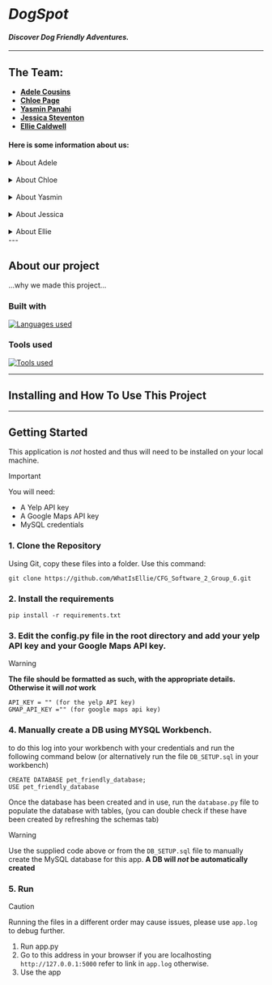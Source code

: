 # *DogSpot*

#### *Discover Dog Friendly Adventures.*

---

## The Team:
* [**Adele Cousins**](https://github.com/adelikinz)
* [**Chloe Page**](https://github.com/ChloeSAPage)
* [**Yasmin Panahi**](https://github.com/YasPan98)
* [**Jessica Steventon**](https://github.com/Jess7000)
* [**Ellie Caldwell**](https://github.com/WhatIsEllie)

#### Here is some information about us:

<details>
<summary>About Adele</summary>
Hello, my name is Adele and im based in Bristol. im a student on the CFG Degree Spring '24 cohort for software engineering.

---

Fact about me:
* I have two gerbils named bean and toast which I adore and spoil way too much.
* I love playing video games, I have a love hate relationship with counterstrike 2 (cs2)
* I also love to read, I prefer reading biographies, but I also enjoy an occasional fantasy novel too

<details>
<summary> My Tech journey </summary>
before joining the CFG Degree Spring course I actually never wrote code before. for years before I was always put off
as I thought it looked complicated. Early December I was encouraged to give it a try and I started by researching
and reading basic guides on python. this then developed a passion and made me look for ways to pursue education further.

</details>
</details>
&nbsp;
<details>
<summary> About Chloe</summary>
Hiya! I'm Chloe.


---

Facts about me:

- I really like birds.
- I enjoy hiking.
- I like playing video games, and have been playing League of Legends for way too long.

<details>
  <summary> My Tech journey </summary>

I did my degree in Microbiology, and during that time I did one coding project. When I graduated and entered the working world, I realised I didn't really enjoy the practical work of a laboratory, so I decided to take up some Python courses which lead me here!


</details>
</details>
&nbsp;
<details>
<summary> About Yasmin</summary>
...add

---

Facts about me:

... insert facts about you ...

<details>
  <summary> My Tech journey </summary>

... insert tech journey summary ...


</details>
</details>
&nbsp;
<details>
<summary> About Jessica</summary>
...add summary...

---

Facts about me:

... insert facts about you ...

<details>
  <summary> My Tech journey </summary>

... insert tech journey summary ...


</details>
</details>
&nbsp;
<details>
<summary> About Ellie</summary>
...add summary...

---

Facts about me:

... insert facts about you ...

<details>
  <summary> My Tech journey </summary>

... insert tech journey summary ...


</details>
</details>
---

## About our project

...why we made this project...

### Built with
[![Languages used](https://skillicons.dev/icons?i=js,html,css,python,flask,mysql,git&perline=20)](https://skillicons.dev)

### Tools used
[![Tools used](https://skillicons.dev/icons?i=github,postman,pycharm,vscode&perline=20)](https://skillicons.dev)


---

## Installing and How To Use This Project
---

## Getting Started

This application is _not_ hosted and thus will need to be installed on your local machine.

> [!IMPORTANT]
> You will need:
>
> -   A Yelp API key
> -   A Google Maps API key
> -   MySQL credentials
> 


### 1. Clone the Repository

Using Git, copy these files into a folder.
Use this command:

```
git clone https://github.com/WhatIsEllie/CFG_Software_2_Group_6.git
```

### 2. Install the requirements

```
pip install -r requirements.txt
```

### 3. Edit the config.py file in the root directory and add your yelp API key and your Google Maps API key.

> [!WARNING]
> **The file should be formatted as such, with the appropriate details. Otherwise it will _not_ work**

```
API_KEY = "" (for the yelp API key)
GMAP_API_KEY ="" (for google maps api key)
```

### 4. Manually create a DB using MYSQL Workbench. 
to do this log into your workbench with your credentials and run the following command below (or alternatively run the file `DB_SETUP.sql` in your workbench)
```
CREATE DATABASE pet_friendly_database;
USE pet_friendly_database
```
Once the database has been created and in use, run the `database.py` file to populate the database with tables, (you can double check if these have been created by refreshing the schemas tab)

> [!WARNING]
> Use the supplied code above or from the `DB_SETUP.sql` file to manually create the MySQL database for this app. **A DB will _not_ be automatically created**

### 5. Run

> [!CAUTION]
> Running the files in a different order may cause issues, please use `app.log` to debug further.

1. Run app.py
2. Go to this address in your browser if you are localhosting `http://127.0.0.1:5000` refer to link in `app.log` otherwise.
3. Use the app

